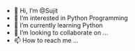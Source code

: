 - 👋 Hi, I’m @Sujit
- 👀 I’m interested in Python Programming 
- 🌱 I’m currently learning Python
- 💞️ I’m looking to collaborate on ...
- 📫 How to reach me ...

<!---
Sujit35/Sujit35 is a ✨ special ✨ repository because its `README.md` (this file) appears on your GitHub profile.
You can click the Preview link to take a look at your changes.
--->
